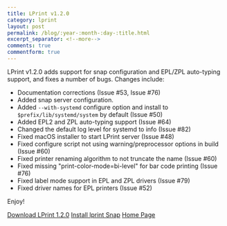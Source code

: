 ```yaml
---
title: LPrint v1.2.0
category: lprint
layout: post
permalink: /blog/:year-:month-:day-:title.html
excerpt_separator: <!--more-->
comments: true
commentform: true
---
```


LPrint v1.2.0 adds support for snap configuration and EPL/ZPL auto-typing
support, and fixes a number of bugs.  Changes include:

- Documentation corrections (Issue #53, Issue #76)
- Added snap server configuration.
- Added `--with-systemd` configure option and install to
 `$prefix/lib/systemd/system` by default (Issue #50)
- Added EPL2 and ZPL auto-typing support (Issue #64)
- Changed the default log level for systemd to info (Issue #82)
- Fixed macOS installer to start LPrint server (Issue #48)
- Fixed configure script not using warning/preprocessor options in build
  (Issue #60)
- Fixed printer renaming algorithm to not truncate the name (Issue #60)
- Fixed missing "print-color-mode=bi-level" for bar code printing (Issue #76)
- Fixed label mode support in EPL and ZPL drivers (Issue #79)
- Fixed driver names for EPL printers (Issue #52)

Enjoy!

<a class="btn btn-primary" href="https://github.com/michaelrsweet/lprint/releases/tag/v1.2.0">Download LPrint 1.2.0</a>
<a class="btn btn-default" href="https://snapcraft.io/lprint">Install lprint Snap</a>
<a class="btn btn-default" href="/lprint/index.html">Home Page</a>
